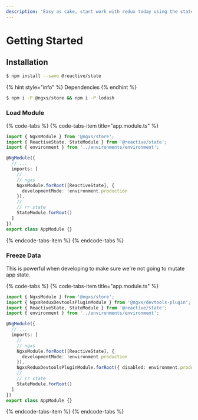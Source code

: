 ```yaml
---
description: 'Easy as cake, start work with redux today using the state package.'
---
```


# Getting Started

## Installation

```bash
$ npm install --save @reactive/state
```

{% hint style="info" %}
Dependencies
{% endhint %}

```bash
$ npm i -P @ngxs/store && npm i -P lodash
```

### Load Module

{% code-tabs %}
{% code-tabs-item title="app.module.ts" %}

```typescript
import { NgxsModule } from '@ngxs/store';
import { ReactiveState, StateModule } from '@reactive/state';
import { environment } from '../environments/environment';

@NgModule({
  // ...
  imports: [
    //
    // ngxs
    NgxsModule.forRoot([ReactiveState], {
      developmentMode: !environment.production
    }),
    //
    // rr state
    StateModule.forRoot()
  ]
})
export class AppModule {}
```

{% endcode-tabs-item %}
{% endcode-tabs %}

### Freeze Data

This is powerful when developing to make sure we're not going to mutate app state.

{% code-tabs %}
{% code-tabs-item title="app.module.ts" %}

```typescript
import { NgxsModule } from '@ngxs/store';
import { NgxsReduxDevtoolsPluginModule } from '@ngxs/devtools-plugin';
import { ReactiveState, StateModule } from '@reactive/state';
import { environment } from '../environments/environment';

@NgModule({
  // ...
  imports: [
    //
    // ngxs
    NgxsModule.forRoot([ReactiveState], {
      developmentMode: !environment.production
    }),
    NgxsReduxDevtoolsPluginModule.forRoot({ disabled: environment.production }),
    //
    // rr state
    StateModule.forRoot()
  ]
})
export class AppModule {}
```

{% endcode-tabs-item %}
{% endcode-tabs %}
